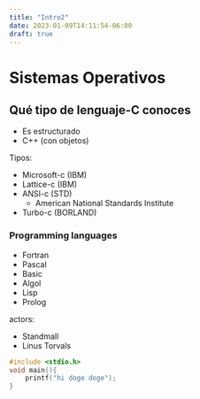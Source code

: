 ```yaml
---
title: "Intro2"
date: 2023-01-09T14:11:54-06:00
draft: true
---
```


# Sistemas Operativos

## Qué tipo de lenguaje-C conoces

+ Es estructurado
+ C++ (con objetos)

Tipos:

+ Microsoft-c (IBM)
+ Lattice-c (IBM)
+ ANSI-c (STD)
    + American National Standards Institute
+ Turbo-c (BORLAND)

### Programming languages

+ Fortran
+ Pascal
+ Basic
+ Algol
+ Lisp
+ Prolog

actors: 
+ Standmall
+ Linus Torvals

<!-- nota: sí compila -->
```c
#include <stdio.h>
void main(){
    printf("hi doge doge");
}
```
